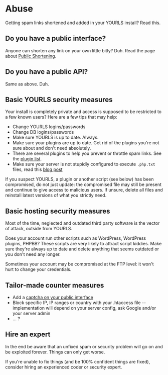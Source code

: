 # Abuse

Getting spam links shortened and added in your YOURLS install? Read this.

## Do you have a public interface?

Anyone can shorten any link on your own little bitly? Duh. Read the page about [Public Shortening](/guide/advanced/public-shortening).

## Do you have a public API?

Same as above. Duh.

## Basic YOURLS security measures

Your install is completely private and access is supposed to be restricted to a few known users? Here are a few tips that may help:

- Change YOURLS logins/passwords
- Change DB logins/passwords
- Make sure YOURLS is up to date. Always.
- Make sure your plugins are up to date. Get rid of the plugins you're not sure about and don't need absolutely.
- There are several plugins to help you prevent or throttle spam links. See the [plugin list](https://github.com/YOURLS/awesome-yourls).
- Make sure your server is not stupidly configured to execute `.php.txt` files, read this [blog post](https://blog.yourls.org/2013/03/getting-spam-links-in-yourls-read-this/)

If you suspect YOURLS, a plugin or another script (see below) has been compromised, do not just update: the compromised file may still be present and continue to give access to malicious users. If unsure, delete all files and reinstall latest versions of what you strictly need.

## Basic hosting security measures

Most of the time, neglected and outdated third party software is the vector of attack, outside from YOURLS.

Does your account run other scripts such as WordPress, WordPress plugins, PHPBB? These scripts are very likely to attract script kiddies. Make sure they're always up to date and delete anything that seems outdated or you don't need any longer.

Sometimes your account may be compromised at the FTP level: it won't hurt to change your credentials.

## Tailor-made counter measures

- Add a [captcha on your public interface](https://blog.yourls.org/2015/05/integrating-the-new-google-recaptcha-with-yourls/)
- Block specific IP, IP ranges or country with your .htaccess file -- implementation will depend on your server config, ask Google and/or your server admin
- ... ?

## Hire an expert

In the end be aware that an unfixed spam or security problem will go on and be exploited forever. Things can only get worse.

If you're unable to fix things (and be 100% confident things are fixed), consider hiring an experienced coder or security expert.
